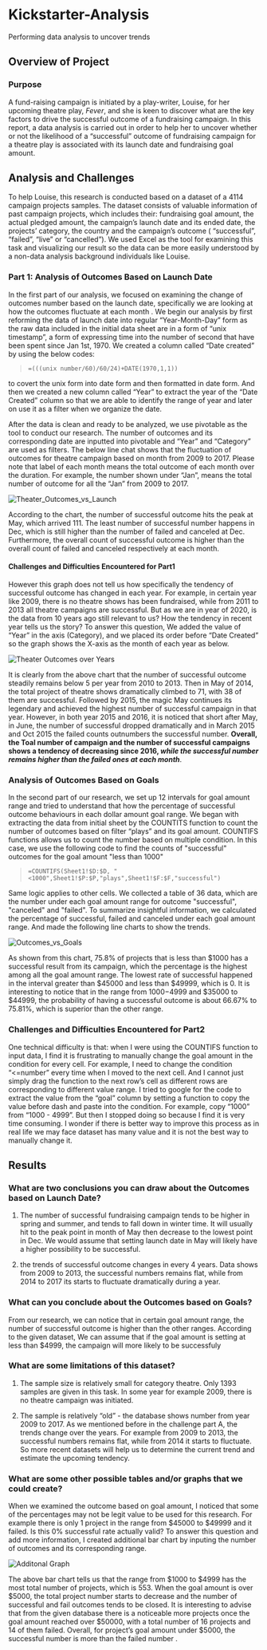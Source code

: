 # Kickstarter-Analysis
Performing data analysis to uncover trends
## Overview of Project
### Purpose

A fund-raising campaign is initiated by a play-writer, Louise, for her upcoming theatre play, _Fever_, and she is keen to discover what are the key factors to drive the successful outcome of a fundraising campaign. In this report, a data analysis is carried out in order to help her to uncover whether or not the likelihood of a “successful” outcome of fundraising campaign for a theatre play is associated with its launch date and fundraising goal amount. 


## Analysis and Challenges

To help Louise, this research is conducted based on a dataset of a 4114 campaign projects samples. The dataset consists of valuable information of past campaign projects, which includes their: fundraising goal amount, the actual pledged amount, the campaign’s launch date and its ended date, the projects’ category, the country and the campaign’s outcome ( “successful”, “failed”, “live” or “cancelled”). We used Excel as the tool for examining this task and visualizing our result so the data can be more easily understood by a non-data analysis background individuals like Louise. 

### Part 1: Analysis of Outcomes Based on Launch Date

In the first part of our analysis, we focused on examining the change of outcomes number based on the launch date, specifically we are looking at how the outcomes fluctuate at each month . We begin our analysis by first reforming the data of launch date into regular “Year-Month-Day” form as the raw data included in the initial data sheet are in a form of “unix timestamp”, a form of expressing time into the number of second that have been spent since Jan 1st, 1970. We created a column called “Date created” by using the below codes:
>```=(((unix number/60)/60/24)+DATE(1970,1,1))``` 

to covert the unix form into date form and then formatted in date form. And then we created a new column called “Year” to extract the year of the “Date Created” column so that we are able to identify the range of year and later on use it as a filter when we organize the date. 

After the data is clean and ready to be analyzed, we use pivotable as the tool to conduct our research. The number of outcomes and its corresponding date are inputted into pivotable and “Year” and “Category” are used as filters. The below line chat shows that the fluctuation of outcomes for theatre campaign based on month from 2009 to 2017. Please note that label of each month means the total outcome of each month over the duration. For example, the number shown under “Jan”, means the total number of outcome for all the “Jan” from 2009 to 2017. 

![Theater_Outcomes_vs_Launch](Theater_Outcomes_vs_Launch.png)

According to the chart, the number of successful outcome hits the peak at May, which arrived 111. The least number of successful number happens in Dec, which is still higher than the number of failed and canceled at Dec. Furthermore, the overall count of successful outcome is higher than the overall count of failed and canceled respectively at each month.

#### Challenges and Difficulties Encountered for Part1
However this graph does not tell us how specifically the tendency of successful outcome has changed in each year. For example, in certain year like 2009, there is no theatre shows has been fundraised, while from 2011 to 2013 all theatre campaigns are successful. But as we are in year of 2020, is the data from 10 years ago still relevant to us? How the tendency in recent year tells us the story? To answer this question, We added the value of “Year” in the axis (Category), and we placed its order before “Date Created” so the graph shows the X-axis as the month of each year as below. 

![Theater Outcomes over Years](Chanllenge1.png)

It is clearly from the above chart that the number of successful outcome steadily remains below 5 per year from 2010 to 2013. Then in May of 2014, the total project of theatre shows dramatically climbed to 71, with 38 of them are successful. Followed by 2015, the magic May continues its legendary and achieved the highest number of successful campaign in that year. However, in both year 2015 and 2016, it is noticed that short after May, in June, the number of successful dropped dramatically and in March 2015 and Oct 2015 the failed counts outnumbers the successful number. **Overall, the Toal number of campaign and the number of successful campaigns shows a tendency of decreasing since 2016, _while the successful number remains higher than the failed ones at each month_**. 
 
 
### Analysis of Outcomes Based on Goals

In the second part of our research, we set up 12 intervals for goal amount range and tried to understand that how the percentage of successful outcome behaviours in each dollar amount goal range. We began with extracting the data from initial sheet by the COUNTITS function to count the number of outcomes based on filter “plays” and its goal amount. COUNTIFS functions allows us to count the number based on multiple condition. In this case, we use the following code to find the counts of "successful" outcomes for the goal amount "less than 1000"

>```=COUNTIFS(Sheet1!$D:$D, "<1000",Sheet1!$P:$P,"plays",Sheet1!$F:$F,"successful")```

Same logic applies to other cells. We collected a table of 36 data, which are the number under each goal amount range for outcome "successful", "canceled" and "failed". To summarize insightful information, we calculated the percentage of successful, failed and canceled under each goal amount range. And made the following line charts to show the trends. 

![Outcomes_vs_Goals](Outcomes_vs_Goals.png)

As shown from this chart, 75.8% of projects that is less than $1000 has a successful result from its campaign, which the percentage is the highest among all the goal amount range. The lowest rate of successful happened in the interval greater than $45000 and less than $49999, which is 0. It is interesting to notice that in the range from $1000-$4999 and $35000 to $44999, the probability of having a successful outcome is about 66.67% to 75.81%, which is superior than the other range.

### Challenges and Difficulties Encountered for Part2

One technical difficulty is that: when I were using the COUNTIFS function to input data, I find it is frustrating to manually change the goal amount in the condition for every cell. For example, I need to change the condition “<=number” every time when I moved to the next cell. And I cannot just simply drag the function to the next row’s cell as different rows are corresponding to different value range. I tried to google for the code to extract the value from the “goal” column by setting a function to copy the value before dash and paste into the condition. For example, copy “1000” from “1000 - 4999”. But then I stopped doing so because I find it is very time consuming. I wonder if there is better way to improve this process as in real life we may face dataset has many value and it is not the best way to manually change it.



## Results

### What are two conclusions you can draw about the Outcomes based on Launch Date?

1) The number of successful fundraising campaign tends to be higher in spring and summer, and tends to fall down in winter time. It will usually hit to the peak point in month of May then decrease to the lowest point in Dec. We would assume that setting launch date in May will likely have a higher possibility to be successful.

2) the trends of successful outcome changes in every 4 years. Data shows from 2009 to 2013, the successful numbers remains flat, while from 2014 to 2017 its starts to fluctuate dramatically during a year. 


### What can you conclude about the Outcomes based on Goals?
From our research, we can notice that in certain goal amount range, the number of successful outcome is higher than the other ranges. According to the given dataset, We can assume that if the goal amount is setting at less than $4999, the campaign will more likely to be successfuly

### What are some limitations of this dataset?
1) The sample size is relatively small for category theatre. Only 1393 samples are given in this task. In some year for example 2009, there is no theatre campaign was initiated.  

2) The sample is relatively “old” - the database shows number from year 2009 to 2017. As we mentioned before in the challenge part A, the trends change over the years. For example from 2009 to 2013, the successful numbers remains flat, while from 2014 it starts to fluctuate. So more recent datasets will help us to determine the current trend and estimate the upcoming tendency. 
  
### What are some other possible tables and/or graphs that we could create?

When we examined the outcome based on goal amount, I noticed that some of the percentages may not be legit value to be used for this research. For example there is only 1 project in the range from $45000 to $49999 and it failed. Is this 0% successful rate actually valid? To answer this question and add more information, I created additional bar chart by inputing the number of outcomes and its corresponding range. 

![Additonal Graph](Chanllenge2.png)

The above bar chart tells us that the range from $1000 to $4999 has the most total number of projects, which is 553. When the goal amount is over $5000, the total project number starts to decrease and the number of successful and fail outcomes tends to be closed. It is interesting to advise that from the given database there is a noticeable more projects once the goal amount reached over $50000, with a total number of 16 projects and 14 of them failed. Overall, for project’s goal amount under $5000, the successful number is more than the failed number . 
